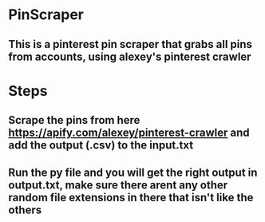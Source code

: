 # PinScraper

## This is a pinterest pin scraper that grabs all pins from accounts, using alexey's pinterest crawler

# Steps

## Scrape the pins from here https://apify.com/alexey/pinterest-crawler and add the output (.csv) to the input.txt
## Run the py file and you will get the right output in output.txt, make sure there arent any other random file extensions in there that isn't like the others
